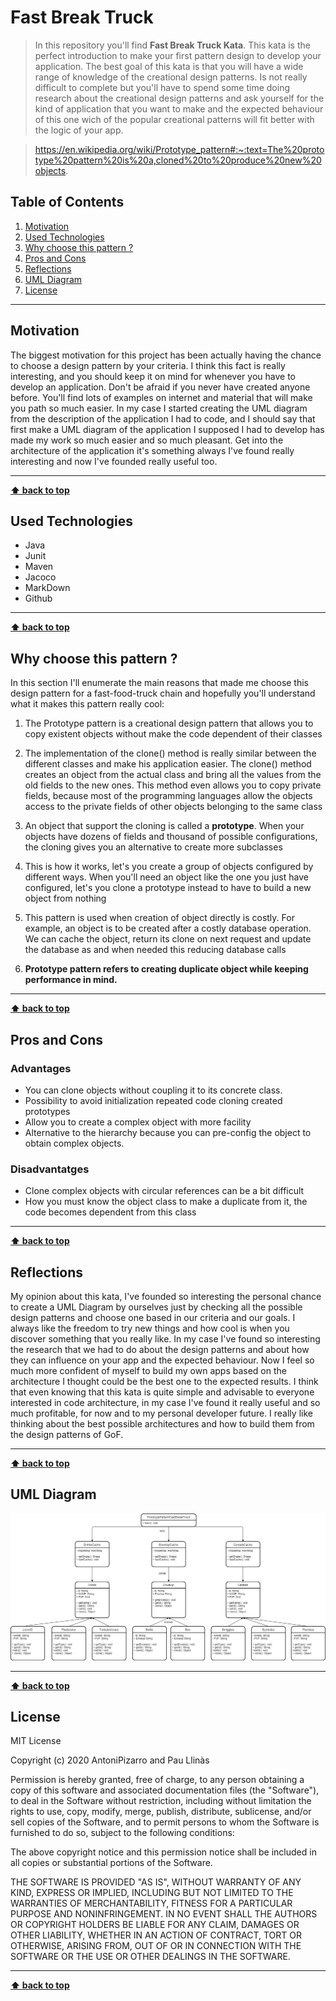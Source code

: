 # Fast Break Truck

> In this repository you'll find **Fast Break Truck Kata**. This kata is the perfect introduction to make your first pattern design to develop your application. The best goal of this kata is that you will have a wide range of knowledge of the creational design patterns. Is not really difficult to complete but you'll have to spend some time doing research about the creational design patterns and ask yourself for the kind of application that you want to make and the expected behaviour of this one wich of the popular creational patterns will fit better with the logic of your app.

> https://en.wikipedia.org/wiki/Prototype_pattern#:~:text=The%20prototype%20pattern%20is%20a,cloned%20to%20produce%20new%20objects.

## Table of Contents

1. [Motivation](#motivation)
1. [Used Technologies](#used-technologies)
1. [Why choose this pattern ?](#why-choose-this-pattern-?)
1. [Pros and Cons](#pros-and-cons)
1. [Reflections](#reflections)
1. [UML Diagram](#uml-diagram)
1. [License](#license)

---

## Motivation

The biggest motivation for this project has been actually having the chance to choose a design pattern by your criteria. I think this fact is really interesting, and you should keep it on mind for whenever you have to develop an application. Don't be afraid if you never have created anyone before. You'll find lots of examples on internet and material that will make you path so much easier. In my case I started creating the UML diagram from the description of the application I had to code, and I should say that first make a UML diagram of the application I supposed I had to develop has made my work so much easier and so much pleasant. Get into the architecture of the application it's something always I've found really interesting and now I've founded really useful too. 

---

**[⬆ back to top](#table-of-contents)**

## Used Technologies

- Java
- Junit
- Maven
- Jacoco
- MarkDown
- Github

---

**[⬆ back to top](#table-of-contents)**

## Why choose this pattern ?

In this section I'll enumerate the main reasons that made me choose this design pattern for a fast-food-truck chain and hopefully you'll understand what it makes this pattern really cool:

1. The Prototype pattern is a creational design pattern that allows you to copy existent objects without make the code dependent of their classes

2. The implementation of the clone() method is really similar between the different classes and make his application easier. The clone() method creates an object from the actual class and bring all the values from the old fields to the new ones. This method even allows you to copy private fields, because most of the programming languages allow the objects access to the private fields of other objects belonging to the same class

3. An object that support the cloning is called a **prototype**. When your objects have dozens of fields and thousand of possible configurations, the cloning gives you an alternative to create more subclasses

4. This is how it works, let's you create a group of objects configured by different ways. When you'll need an object like the one you just have configured, let's you clone a prototype instead to have to build a new object from nothing

5. This pattern is used when creation of object directly is costly. For example, an object is to be created after a costly database operation. We can cache the object, return its clone on next request and update the database as and when needed this reducing database calls

6. **Prototype pattern refers to creating duplicate object while keeping performance in mind.**

---

**[⬆ back to top](#table-of-contents)**

## Pros and Cons

### Advantages

- You can clone objects without coupling it to its concrete class.
- Possibility to avoid initialization repeated code cloning created prototypes
- Allow you to create a complex object with more facility
- Alternative to the hierarchy because you can pre-config the object to obtain complex objects.


### Disadvantatges

- Clone complex objects with circular references can be a bit difficult
- How you must know the object class to make a duplicate from it, the code becomes dependent from this class

---

**[⬆ back to top](#table-of-contents)**

## Reflections

My opinion about this kata, I've founded so interesting the personal chance to create a UML Diagram by ourselves just by checking all the possible design patterns and choose one based in our criteria and our goals. I always like the freedom to try new things and how cool is when you discover something that you really like. In my case I've found so interesting the research that we had to do about the design patterns and about how they can influence on your app and the expected behaviour. Now I feel so much more confident of myself to build my own apps based on the architecture I thought could be the best one to the expected results. I think that even knowing that this kata is quite simple and advisable to everyone interested in code architecture, in my case I've found it really useful and so much profitable, for now and to my personal developer future. I really like thinking about the best possible architectures and how to build them from the design patterns of GoF.

---

**[⬆ back to top](#table-of-contents)**

## UML Diagram

![UML Diagram](./fastbreaktruck/doc/UMLDiagram.jpg "UML")

---

**[⬆ back to top](#table-of-contents)**

## License

MIT License

Copyright (c) 2020 AntoniPizarro and Pau Llinàs

Permission is hereby granted, free of charge, to any person obtaining a copy
of this software and associated documentation files (the "Software"), to deal
in the Software without restriction, including without limitation the rights
to use, copy, modify, merge, publish, distribute, sublicense, and/or sell
copies of the Software, and to permit persons to whom the Software is
furnished to do so, subject to the following conditions:

The above copyright notice and this permission notice shall be included in all
copies or substantial portions of the Software.

THE SOFTWARE IS PROVIDED "AS IS", WITHOUT WARRANTY OF ANY KIND, EXPRESS OR
IMPLIED, INCLUDING BUT NOT LIMITED TO THE WARRANTIES OF MERCHANTABILITY,
FITNESS FOR A PARTICULAR PURPOSE AND NONINFRINGEMENT. IN NO EVENT SHALL THE
AUTHORS OR COPYRIGHT HOLDERS BE LIABLE FOR ANY CLAIM, DAMAGES OR OTHER
LIABILITY, WHETHER IN AN ACTION OF CONTRACT, TORT OR OTHERWISE, ARISING FROM,
OUT OF OR IN CONNECTION WITH THE SOFTWARE OR THE USE OR OTHER DEALINGS IN THE
SOFTWARE.

---

**[⬆ back to top](#table-of-contents)**
